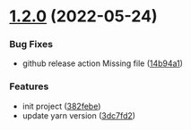 # [1.2.0](https://github.com/wfe-templates/yarn-monorepo/compare/v1.1.1...v1.2.0) (2022-05-24)


### Bug Fixes

* github release action Missing file ([14b94a1](https://github.com/wfe-templates/yarn-monorepo/commit/14b94a115a15aadb00e74503f4e2c004c577cc74))


### Features

* init project ([382febe](https://github.com/wfe-templates/yarn-monorepo/commit/382febe85b32cc40f74a99296a85a73800a4d4a5))
* update yarn version ([3dc7fd2](https://github.com/wfe-templates/yarn-monorepo/commit/3dc7fd2eaafca580cf883109f379d286d731a9c5))
